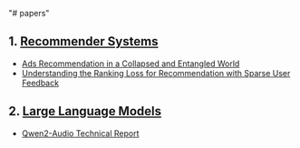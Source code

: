 "# papers"

## 1. [Recommender Systems](#recommender-systems)

* [Ads Recommendation in a Collapsed and Entangled World](https://arxiv.org/abs/2403.00793)
* [Understanding the Ranking Loss for Recommendation with Sparse User Feedback](https://arxiv.org/pdf/2403.14144)

## 2. [Large Language Models](#large-language-models)

* [Qwen2-Audio Technical Report](https://arxiv.org/pdf/2407.10759v1)